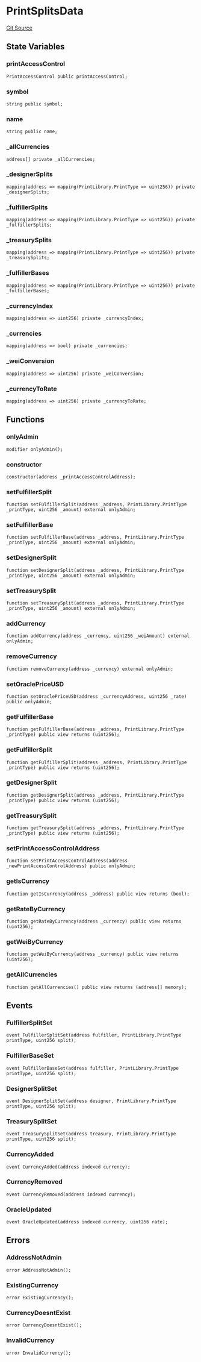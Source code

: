# PrintSplitsData
[Git Source](https://github.com/digiv3rse/core-contracts/blob/5454b58664fab805b6888a68ff40915d251f32f3/contracts/modules/creator/PrintSplitsData.sol)


## State Variables
### printAccessControl

```solidity
PrintAccessControl public printAccessControl;
```


### symbol

```solidity
string public symbol;
```


### name

```solidity
string public name;
```


### _allCurrencies

```solidity
address[] private _allCurrencies;
```


### _designerSplits

```solidity
mapping(address => mapping(PrintLibrary.PrintType => uint256)) private _designerSplits;
```


### _fulfillerSplits

```solidity
mapping(address => mapping(PrintLibrary.PrintType => uint256)) private _fulfillerSplits;
```


### _treasurySplits

```solidity
mapping(address => mapping(PrintLibrary.PrintType => uint256)) private _treasurySplits;
```


### _fulfillerBases

```solidity
mapping(address => mapping(PrintLibrary.PrintType => uint256)) private _fulfillerBases;
```


### _currencyIndex

```solidity
mapping(address => uint256) private _currencyIndex;
```


### _currencies

```solidity
mapping(address => bool) private _currencies;
```


### _weiConversion

```solidity
mapping(address => uint256) private _weiConversion;
```


### _currencyToRate

```solidity
mapping(address => uint256) private _currencyToRate;
```


## Functions
### onlyAdmin


```solidity
modifier onlyAdmin();
```

### constructor


```solidity
constructor(address _printAccessControlAddress);
```

### setFulfillerSplit


```solidity
function setFulfillerSplit(address _address, PrintLibrary.PrintType _printType, uint256 _amount) external onlyAdmin;
```

### setFulfillerBase


```solidity
function setFulfillerBase(address _address, PrintLibrary.PrintType _printType, uint256 _amount) external onlyAdmin;
```

### setDesignerSplit


```solidity
function setDesignerSplit(address _address, PrintLibrary.PrintType _printType, uint256 _amount) external onlyAdmin;
```

### setTreasurySplit


```solidity
function setTreasurySplit(address _address, PrintLibrary.PrintType _printType, uint256 _amount) external onlyAdmin;
```

### addCurrency


```solidity
function addCurrency(address _currency, uint256 _weiAmount) external onlyAdmin;
```

### removeCurrency


```solidity
function removeCurrency(address _currency) external onlyAdmin;
```

### setOraclePriceUSD


```solidity
function setOraclePriceUSD(address _currencyAddress, uint256 _rate) public onlyAdmin;
```

### getFulfillerBase


```solidity
function getFulfillerBase(address _address, PrintLibrary.PrintType _printType) public view returns (uint256);
```

### getFulfillerSplit


```solidity
function getFulfillerSplit(address _address, PrintLibrary.PrintType _printType) public view returns (uint256);
```

### getDesignerSplit


```solidity
function getDesignerSplit(address _address, PrintLibrary.PrintType _printType) public view returns (uint256);
```

### getTreasurySplit


```solidity
function getTreasurySplit(address _address, PrintLibrary.PrintType _printType) public view returns (uint256);
```

### setPrintAccessControlAddress


```solidity
function setPrintAccessControlAddress(address _newPrintAccessControlAddress) public onlyAdmin;
```

### getIsCurrency


```solidity
function getIsCurrency(address _address) public view returns (bool);
```

### getRateByCurrency


```solidity
function getRateByCurrency(address _currency) public view returns (uint256);
```

### getWeiByCurrency


```solidity
function getWeiByCurrency(address _currency) public view returns (uint256);
```

### getAllCurrencies


```solidity
function getAllCurrencies() public view returns (address[] memory);
```

## Events
### FulfillerSplitSet

```solidity
event FulfillerSplitSet(address fulfiller, PrintLibrary.PrintType printType, uint256 split);
```

### FulfillerBaseSet

```solidity
event FulfillerBaseSet(address fulfiller, PrintLibrary.PrintType printType, uint256 split);
```

### DesignerSplitSet

```solidity
event DesignerSplitSet(address designer, PrintLibrary.PrintType printType, uint256 split);
```

### TreasurySplitSet

```solidity
event TreasurySplitSet(address treasury, PrintLibrary.PrintType printType, uint256 split);
```

### CurrencyAdded

```solidity
event CurrencyAdded(address indexed currency);
```

### CurrencyRemoved

```solidity
event CurrencyRemoved(address indexed currency);
```

### OracleUpdated

```solidity
event OracleUpdated(address indexed currency, uint256 rate);
```

## Errors
### AddressNotAdmin

```solidity
error AddressNotAdmin();
```

### ExistingCurrency

```solidity
error ExistingCurrency();
```

### CurrencyDoesntExist

```solidity
error CurrencyDoesntExist();
```

### InvalidCurrency

```solidity
error InvalidCurrency();
```

